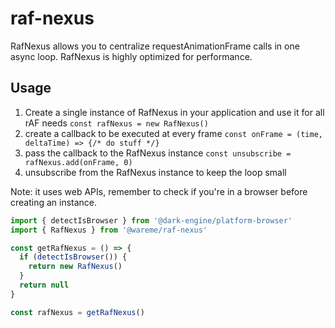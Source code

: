 # raf-nexus

RafNexus allows you to centralize requestAnimationFrame calls in one async loop. RafNexus is highly 
optimized for performance.

## Usage

1. Create a single instance of RafNexus in your application and use it for all rAF needs `const rafNexus = new RafNexus()`
2. create a callback to be executed at every frame `const onFrame = (time, deltaTime) => {/* do stuff */}`
3. pass the callback to the RafNexus instance `const unsubscribe = rafNexus.add(onFrame, 0)`
4. unsubscribe from the RafNexus instance to keep the loop small

Note: it uses web APIs, remember to check if you're in a browser before creating an instance.

```js
import { detectIsBrowser } from '@dark-engine/platform-browser'
import { RafNexus } from '@wareme/raf-nexus'

const getRafNexus = () => {
  if (detectIsBrowser()) {
    return new RafNexus()
  }
  return null
}

const rafNexus = getRafNexus()
```
